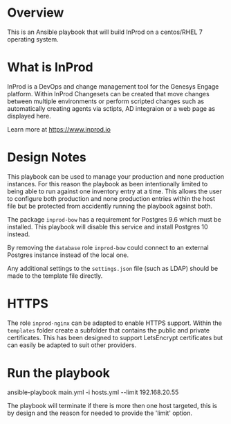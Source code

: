 # Overview

This is an Ansible playbook that will build InProd on a centos/RHEL 7 operating system.

# What is InProd
InProd is a DevOps and change management tool for the Genesys Engage platform. Within InProd Changesets can be created that move changes between multiple environments or perform scripted changes such as automatically creating agents via sctipts, AD integraion or a web page as displayed here.

Learn more at https://www.inprod.io


# Design Notes
This playbook can be used to manage your production and none production instances. For this reason the playbook
as been intentionally limited to being able to run against one inventory entry at a time. This allows the user
to configure both production and none production entries within the host file but be protected from accidently
running the playbook against both.

The package `inprod-bow` has a requirement for Postgres 9.6 which must be installed. This playbook will
disable this service and install Postgres 10 instead.

By removing the `database` role `inprod-bow` could connect to an external Postgres instance instead of the local one.

Any additional settings to the `settings.json` file (such as LDAP) should be made to the template file directly.


# HTTPS
The role `inprod-nginx` can be adapted to enable HTTPS support. Within the `templates` folder create a subfolder that
contains the public and private certificates. This has been designed to support LetsEncrypt certificates but can easily
be adapted to suit other providers.


# Run the playbook

ansible-playbook main.yml -i hosts.yml --limit 192.168.20.55

The playbook will terminate if there is more then one host targeted, this is by design and the reason for needed to
provide the 'limit' option.
